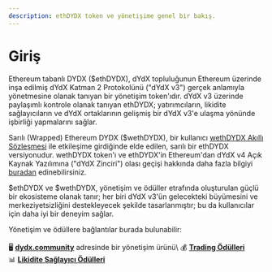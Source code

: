 ```yaml
---
description: ethDYDX token ve yönetişime genel bir bakış.
---
```


# Giriş

Ethereum tabanlı DYDX ($ethDYDX), dYdX topluluğunun Ethereum üzerinde inşa edilmiş dYdX Katman 2 Protokolünü ("dYdX v3") gerçek anlamıyla yönetmesine olanak tanıyan bir yönetişim token'ıdır. dYdX v3 üzerinde paylaşımlı kontrole olanak tanıyan ethDYDX; yatırımcıların, likidite sağlayıcıların ve dYdX ortaklarının gelişmiş bir dYdX v3'e ulaşma yönünde işbirliği yapmalarını sağlar.

Sarılı (Wrapped) Ethereum DYDX ($wethDYDX), bir kullanıcı [wethDYDX Akıllı Sözleşmesi](https://etherscan.io/address/0x46b2deae6eff3011008ea27ea36b7c27255ddfa9) ile etkileşime girdiğinde elde edilen, sarılı bir ethDYDX versiyonudur. wethDYDX token'ı ve ethDYDX'in Ethereum'dan dYdX v4 Açık Kaynak Yazılımına ("dYdX Zinciri") olası geçişi hakkında daha fazla bilgiyi [buradan](https://docs.dydx.community/dydx-token-migration/start-here/introduction) edinebilirsiniz.

$ethDYDX ve $wethDYDX, yönetişim ve ödüller etrafında oluşturulan güçlü bir ekosisteme olanak tanır; her biri dYdX v3'ün gelecekteki büyümesini ve merkeziyetsizliğini destekleyecek şekilde tasarlanmıştır; bu da kullanıcılar için daha iyi bir deneyim sağlar.

Yönetişim ve ödüllere bağlantılar burada bulunabilir:\
\
🖥️ [**dydx.community**](https://dydx.community) adresinde bir yönetişim ürünü\ 💰 [**Trading Ödülleri**](rewards/trading-rewards.md)\
📊 [**Likidite Sağlayıcı Ödülleri**](rewards/liquidity-provider-rewards.md)
